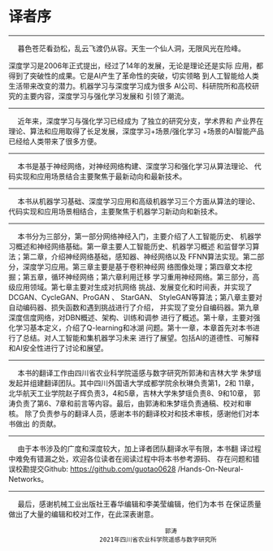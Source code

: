 # 译者序

------------------------------------------------------------------

&emsp; 暮色苍茫看劲松，乱云飞渡仍从容。天生一个仙人洞，无限风光在险峰。

深度学习是2006年正式提出，经过了14年的发展，无论是理论还是实际
应用，都得到了突破性的成果。它是AI产生了革命性的突破，切实领略
到人工智能给人类生活带来改变的潜力。机器学习与深度学习成为很多
AI公司、科研院所和高校研究的主要内容，深度学习与强化学习发展和
引领了潮流。

------------------------------------------------------------------

&emsp; 近年来，深度学习与强化学习已经成为 了独立的研究分支，学术界和
产业界在理论、算法和应用取得了长足发展，深度学习+场景/强化学习
+场景的AI智能产品已经给人类带来了很多方便。

----------------------------------------------------------------

&emsp; 本书是基于神经网络，对神经网络构建、深度学习和强化学习从算法理论、
代码实现和应用场景结合主要聚焦于最新动向和最新技术。

--------------------------------------------------------------

&emsp; 本书从机器学习基础、深度学习应用和高级机器学习三个方面从算法的理论、
代码实现和应用场景相结合，主要聚焦于机器学习新动向和新技术。

-----------------------------------------------------------------------

&emsp; 本书分为三部分，第一部分网络神经入门，主要介绍了人工智能历史、
机器学习概述和神经网络基础。第一章主要人工智能历史、机器学习概述
和监督学习算法；第二章，介绍神经网络基础，感知器、神经网络以及
FFNN算法实现。第二部分，深度学习应用。第三章主要是基于卷积神经网
络图像处理；第四章文本挖掘；第五章，循环神经网络；第六章利用迁移
学习重用神经网络。第三部分，高级应用领域。第七章主要对生成对抗网络
挑战、发展变化和时间表，并实现了DCGAN、CycleGAN、ProGAN 、 StarGAN、
StyleGAN等算法；第八章主要对自动编码器、损失函数和遇到挑战进行了介绍，
并实现了变分自编码器。第九章深度信度网络，对DBN概述、架构、训练和调参
进行了概述。第十章，主要对强化学习基本定义，介绍了Q-learning和冰湖
问题。第十一章，本章首先对本书进行了总结。对人工智能和集机器学习未来
进行了展望。包括AI的道德性、可解释和AI安全性进行了讨论和展望。

----------------------------------------------------------------------

&emsp; 本书的翻译工作由四川省农业科学院遥感与数字研究所郭涛和吉林大学
朱梦瑶发起并组建翻译团队。其中四川外国语大学成都学院余秋琳负责第1，2和
11章，北华航天工业学院赵子辉负责3，4和5章，吉林大学朱梦瑶负责8、9和10章，
郭涛负责了第6、7章和前言等内容。最后，由郭涛和朱梦瑶负责通稿、校对和审核。
除了负责参与的翻译人员，感谢本书的翻译校对和技术审核，感谢他们对本书做出
的贡献。

---------------------------------------------------------------

&emsp; 由于本书涉及的广度和深度较大，加上译者团队翻译水平有限，本书翻
译过程中难免有错漏之处，欢迎各位读者在阅读过程中将本书参考源码、
存在问题和错误校勘提交Github: https://github.com/guotao0628
/Hands-On-Neural-Networks。

---------------------------------------------------------------

&emsp; 最后，感谢机械工业出版社王春华编辑和李美莹编辑，他们为本书
在保证质量做出了大量的编辑和校对工作，在此深表谢意。


                                               郭涛
                             2021年四川省农业科学院遥感与数字研究所
